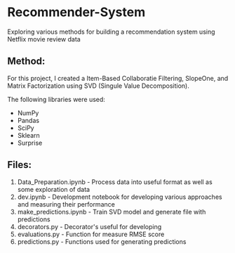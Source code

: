 # Recommender-System
Exploring various methods for building a recommendation system using Netflix movie review data 

## Method:

For this project, I created a Item-Based Collaboratie Filtering, SlopeOne, and Matrix Factorization using SVD (Singule Value Decomposition).

The following libraries were used:
- NumPy
- Pandas
- SciPy
- Sklearn
- Surprise 

## Files:
1. Data_Preparation.ipynb - Process data into useful format as well as some exploration of data
2. dev.ipynb - Development notebook for developing various approaches and measuring their performance
3. make_predictions.ipynb - Train SVD model and generate file with predictions
4. decorators.py - Decorator's useful for developing 
5. evaluations.py - Function for measure RMSE score
6. predictions.py - Functions used for generating predictions 

